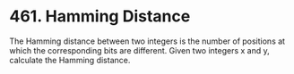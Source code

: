 # 461. Hamming Distance
The Hamming distance between two integers is the number of positions at which the corresponding bits are different.
Given two integers x and y, calculate the Hamming distance.